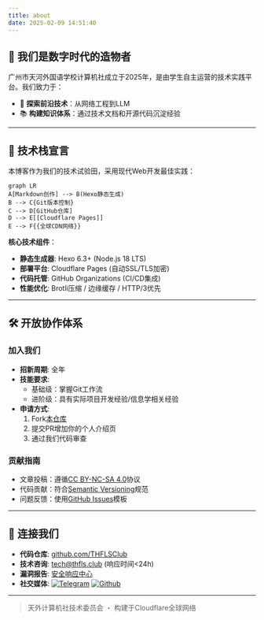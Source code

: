 ```yaml
---
title: about
date: 2025-02-09 14:51:40
---
```


## 🚀 我们是数字时代的造物者

广州市天河外国语学校计算机社成立于2025年，是由学生自主运营的技术实践平台。我们致力于：

- 🔭 **探索前沿技术**：从网络工程到LLM
- 📚 **构建知识体系**：通过技术文档和开源代码沉淀经验

---

## 🧰 技术栈宣言

本博客作为我们的技术试验田，采用现代Web开发最佳实践：

```mermaid
graph LR
A[Markdown创作] --> B(Hexo静态生成)
B --> C{Git版本控制}
C --> D[GitHub仓库]
D --> E[[Cloudflare Pages]]
E --> F{{全球CDN网络}}
```

**核心技术组件**：

- **静态生成器**: Hexo 6.3+ (Node.js 18 LTS)
- **部署平台**: Cloudflare Pages (自动SSL/TLS加密)
- **代码托管**: GitHub Organizations (CI/CD集成)
- **性能优化**: Brotli压缩 / 边缘缓存 / HTTP/3优先

---

## 🛠️ 开放协作体系

### 加入我们

- **招新周期**: 全年
- **技能要求**:
  - 基础级：掌握Git工作流
  - 进阶级：具有实际项目开发经验/信息学相关经验
- **申请方式**:
  1. Fork[本仓库](https://github.com/THFLSClub/thfls.club)
  2. 提交PR增加你的个人介绍页
  3. 通过我们代码审查

### 贡献指南

- 文章投稿：遵循[CC BY-NC-SA 4.0](https://creativecommons.org/licenses/by-nc-sa/4.0/)协议
- 代码贡献：符合[Semantic Versioning](https://semver.org/)规范
- 问题反馈：使用[GitHub Issues](https://github.com/THFLSClub/thfls.club/issues)模板

---

## 📡 连接我们

- **代码仓库**: [github.com/THFLSClub](https://github.com/THFLSClub)
- **技术咨询**: <tech@thfls.club> (响应时间<24h)
- **漏洞报告**: [安全响应中心](https://thfls.club/security)
- **社交媒体**:
  [![Telegram](https://icongr.am/fontawesome/telegram.svg?size=16&color=1da1f2)](https://t.me/GZTHFLS)
  [![Github](https://icongr.am/fontawesome/github.svg?size=16&color=07c160)](https://github.com/THFLSClub)

---

> 天外计算机社技术委员会 ・ 构建于Cloudflare全球网络
